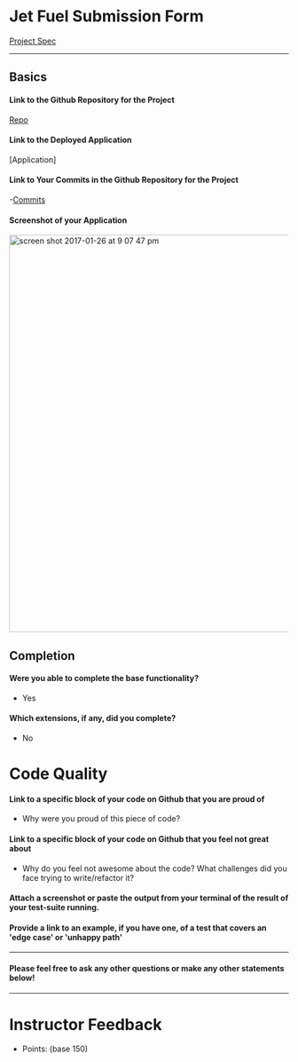# Jet Fuel Submission Form

 [Project Spec](http://frontend.turing.io/projects/jet-fuel.html)
 
 ------

## Basics
#### Link to the Github Repository for the Project
 [Repo](https://github.com/hilarylewis92/jetFuel)
 
#### Link to the Deployed Application
 [Application]
 
#### Link to Your Commits in the Github Repository for the Project
 
 -[Commits](https://github.com/hilarylewis92/jetFuel/commits/master)
 
#### Screenshot of your Application
 <img width="716" alt="screen shot 2017-01-26 at 9 07 47 pm" src="">
 
## Completion
 
#### Were you able to complete the base functionality?
 * Yes
 
 #### Which extensions, if any, did you complete?
 * No
 
 # Code Quality
 
#### Link to a specific block of your code on Github that you are proud of
 * Why were you proud of this piece of code?
 
#### Link to a specific block of your code on Github that you feel not great about
 * Why do you feel not awesome about the code? What challenges did you face trying to write/refactor it?
 
#### Attach a screenshot or paste the output from your terminal of the result of your test-suite running.
   
#### Provide a link to an example, if you have one, of a test that covers an 'edge case' or 'unhappy path'
 
 -----
 
#### Please feel free to ask any other questions or make any other statements below!
 
 -----
 
# Instructor Feedback
 
 - Points: (base 150)
